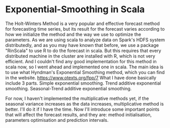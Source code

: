 Exponential-Smoothing in Scala
=====================

The Holt-Winters Method is a very popular and effective forecast method for forecasting time series, but its result for the forecast varies according to how we initialize the method and the way we use to optimize the parameters. As we are using scala to analyze data on Spark's HDFS system distributedly, and as you may have known that before, we use a package "RinScala" to use R to do the forecast in scala. But this requires that every distributed machine in the cluster are installed with R, which is not very efficient. And I couldn't find any good implementation for this method in scala now, so I went ahead and implemented one in scala. The main idea is to use what Hyndman's Exponential Smoothing method, which you can find in the website. https://www.otexts.org/fpp/7 What I have done basically include 3 parts.
 Simple exponential smoothing. 
Trend additive exponential smoothing. 
Seasonal-Trend additive exponential smoothing. 

For now, I haven't implemented the multiplicative methods yet, if the seasonal variance increases as the data increases, multiplicative method is better. I'll do it if I have the time. Now I'll introduce some important points that will affect the forecast results, and they are: method initialisation, parameters optimisation and prediction intervals.
 
